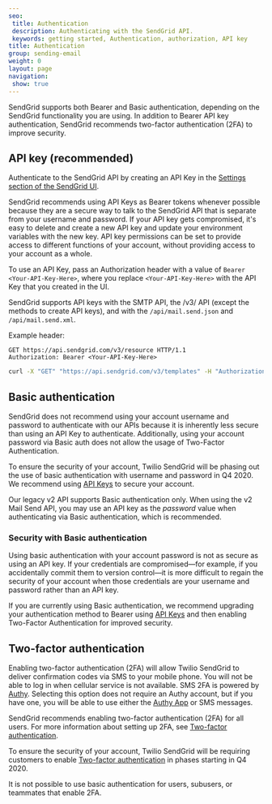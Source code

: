 ```yaml
---
seo:
 title: Authentication 
 description: Authenticating with the SendGrid API.
 keywords: getting started, Authentication, authorization, API key
title: Authentication
group: sending-email
weight: 0
layout: page
navigation:
 show: true
---
```


SendGrid supports both Bearer and Basic authentication, depending on the SendGrid functionality you are using. In addition to Bearer API key authentication, SendGrid recommends two-factor authentication (2FA) to improve security.

## API key (recommended)

Authenticate to the SendGrid API by creating an API Key in the [Settings section of the SendGrid UI](https://app.sendgrid.com/settings/api_keys).

SendGrid recommends using API Keys as Bearer tokens whenever possible because they are a secure way to talk to the SendGrid API that is separate from your username and password. If your API key gets compromised, it's easy to delete and create a new API key and update your environment variables with the new key. API key permissions can be set to provide access to different functions of your account, without providing access to your account as a whole.

To use an API Key, pass an Authorization header with a value of `Bearer <Your-API-Key-Here>`, where you replace `<Your-API-Key-Here>` with the API Key that you created in the UI.

<call-out>

SendGrid supports API keys with the SMTP API, the /v3/ API (except the methods to create API keys), and with the `/api/mail.send.json` and `/api/mail.send.xml`.

</call-out>

Example header:

```
GET https://api.sendgrid.com/v3/resource HTTP/1.1
Authorization: Bearer <Your-API-Key-Here>
```

``` bash
curl -X "GET" "https://api.sendgrid.com/v3/templates" -H "Authorization: Bearer <Your-API-Key-Here>" -H "Content-Type: application/json"
```

## Basic authentication

SendGrid does not recommend using your account username and password to authenticate with our APIs because it is inherently less secure than using an API Key to authenticate. Additionally, using your account password via Basic auth does not allow the usage of Two-Factor Authentication.

<call-out type="warning">

To ensure the security of your account, Twilio SendGrid will be phasing out the use of basic authentication with username and password in Q4 2020. We recommend using [API Keys]({{root_url}}/ui/account-and-settings/api-keys/) to secure your account. 

</call-out>

<call-out>

Our legacy v2 API supports Basic authentication only. When using the v2 Mail Send API, you may use an API key as the _password_ value when authenticating via Basic authentication, which is recommended.

</call-out>

### Security with Basic authentication

Using basic authentication with your account password is not as secure as using an API key. If your credentials are compromised—for example, if you accidentally commit them to version control—it is more difficult to regain the security of your account when those credentials are your username and password rather than an API key.

<call-out type="warning">

If you are currently using Basic authentication, we recommend upgrading your authentication method to Bearer using [API Keys]({{root_url}}/ui/account-and-settings/api-keys/) and then enabling Two-Factor Authentication for improved security.

</call-out>

## Two-factor authentication

Enabling two-factor authentication (2FA) will allow Twilio SendGrid to deliver confirmation codes via SMS to your mobile phone. You will not be able to log in when cellular service is not available. SMS 2FA is powered by [Authy](https://authy.com/). Selecting this option does not require an Authy account, but if you have one, you will be able to use either the [Authy App](https://www.authy.com/app/mobile/) or SMS messages.

SendGrid recommends enabling two-factor authentication (2FA) for all users. For more information about setting up 2FA, see [Two-factor authentication]({{root_url}}/ui/account-and-settings/two-factor-authentication/).

<call-out>

To ensure the security of your account, Twilio SendGrid will be requiring customers to enable [Two-factor authentication]({{root_url}}/ui/account-and-settings/two-factor-authentication/) in phases starting in Q4 2020. 

</call-out>


<call-out type="warning">

It is not possible to use basic authentication for users, subusers, or teammates that enable 2FA.

</call-out>